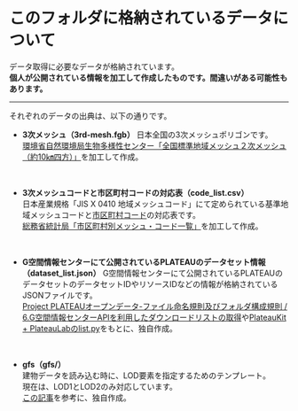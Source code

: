 # このフォルダに格納されているデータについて  
データ取得に必要なデータが格納されています。  
**個人が公開されている情報を加工して作成したものです。間違いがある可能性もあります。**  

---

それぞれのデータの出典は、以下の通りです。

- **3次メッシュ（3rd-mesh.fgb）**
    日本全国の3次メッシュポリゴンです。  
    [環境省自然環境局生物多様性センター「全国標準地域メッシュ２次メッシュ（約10㎞四方）」](https://www.geospatial.jp/ckan/dataset/biodic-mesh/resource/8cc999b5-82d9-46e0-8eb8-f4fc7ab2612e)を加工して作成。  
<br/>

- **3次メッシュコードと市区町村コードの対応表（code_list.csv）**  
    日本産業規格「JIS X 0410 地域メッシュコード」にて定められている基準地域メッシュコードと[市区町村コード](https://www.soumu.go.jp/denshijiti/code.html)の対応表です。  
    [総務省統計局「市区町村別メッシュ・コード一覧」](https://www.stat.go.jp/data/mesh/m_itiran.html)を加工して作成。
<br/>

- **G空間情報センターにて公開されているPLATEAUのデータセット情報（dataset_list.json）**
    G空間情報センターにて公開されているPLATEAUのデータセットのデータセットIDやリソースIDなどの情報が格納されているJSONファイルです。  
    [Project PLATEAUオープンデータ-ファイル命名規則及びフォルダ構成規則 / 6.G空間情報センターAPIを利用したダウンロードリストの取得](https://github.com/Project-PLATEAU/plateau-naming-docs?tab=readme-ov-file#6-g%E7%A9%BA%E9%96%93%E6%83%85%E5%A0%B1%E3%82%BB%E3%83%B3%E3%82%BF%E3%83%BCapi%E3%82%92%E5%88%A9%E7%94%A8%E3%81%97%E3%81%9F%E3%83%80%E3%82%A6%E3%83%B3%E3%83%AD%E3%83%BC%E3%83%89%E3%83%AA%E3%82%B9%E3%83%88%E3%81%AE%E5%8F%96%E5%BE%97)や[PlateauKit + PlateauLabのlist.py](https://github.com/ozekik/plateaukit/blob/master/plateaukit/download/list.py)をもとに、独自作成。
<br/>

- **gfs（gfs/）**  
    建物データを読み込む時に、LOD要素を指定するためのテンプレート。  
    現在は、LOD1とLOD2のみ対応しています。  
    [この記事](https://qiita.com/tkhrmeme/items/bdacd335494c125f3496)を参考に、独自作成。
